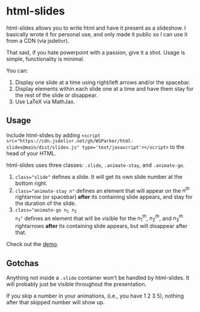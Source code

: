 # html-slides

html-slides allows you to write html and have it present as a slideshow. I
basically wrote it for personal use, and only made it public so I can use it from
a CDN (via jsdelivr).

That said, if you hate powerpoint with a passion, give it a shot. Usage is
simple, functionality is minimal.

You can:

1. Display one slide at a time using right/left arrows and/or the spacebar.
2. Display elements within each slide one at a time and have them stay for the rest of the slide or disappear.
3. Use LaTeX via MathJax.

## Usage

Include html-slides by adding ```<script src="https://cdn.jsdelivr.net/gh/WSParker/html-slides@main/dist/slides.js" type='text/javascript'></script>``` to the head of your HTML.

html-slides uses three classes: ```.slide```, ```.animate-stay```, and ```.animate-go```.

1. ```class="slide"``` defines a slide. It will get its own slide number at the bottom right.
2. ```class="animate-stay n"``` defines an element that will appear on the $n^{th}$ rightarrow (or spacebar) **after** its containing slide appears, and stay for the duration of the slide.
3. <code>class="animate-go n<sub>1</sub> n<sub>2</sub> n<sub>3</sub>"</code> defines an element that will be visible for the $n_1^{th}$, $n_2^{th}$, and $n_3^{th}$ rightarrows **after** its containing slide appears, but will disappear after that.

Check out the [demo](demo/demo.html).

## Gotchas

Anything not inside a ```.slide``` container won't be handled by html-slides. It will probably just be visible throughout the presentation.

If you skip a number in your animations, (i.e., you have 1 2 3 5), nothing after that skipped number will show up.

